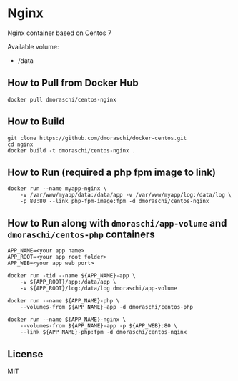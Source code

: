 # Nginx

Nginx container based on Centos 7

Available volume:

- /data

## How to Pull from Docker Hub

    docker pull dmoraschi/centos-nginx

## How to Build

    git clone https://github.com/dmoraschi/docker-centos.git
    cd nginx
    docker build -t dmoraschi/centos-nginx .

## How to Run (required a php fpm image to link)

    docker run --name myapp-nginx \
        -v /var/www/myapp/data:/data/app -v /var/www/myapp/log:/data/log \
        -p 80:80 --link php-fpm-image:fpm -d dmoraschi/centos-nginx

## How to Run along with `dmoraschi/app-volume` and `dmoraschi/centos-php` containers

    APP_NAME=<your app name>
    APP_ROOT=<your app root folder>
    APP_WEB=<your app web port>

    docker run -tid --name ${APP_NAME}-app \
        -v ${APP_ROOT}/app:/data/app \
        -v ${APP_ROOT}/log:/data/log dmoraschi/app-volume

    docker run --name ${APP_NAME}-php \
        --volumes-from ${APP_NAME}-app -d dmoraschi/centos-php

    docker run --name ${APP_NAME}-nginx \
        --volumes-from ${APP_NAME}-app -p ${APP_WEB}:80 \
        --link ${APP_NAME}-php:fpm -d dmoraschi/centos-nginx

## License

MIT